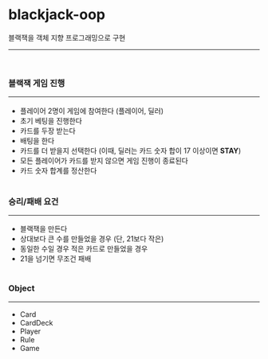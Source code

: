 # blackjack-oop

블랙잭을 객체 지향 프로그래밍으로 구현<hr><br>


### 블랙잭 게임 진행<hr>
 - 플레이어 2명이 게임에 참여한다 (플레이어, 딜러)
 - 초기 베팅을 진행한다
 - 카드를 두장 받는다
 - 배팅을 한다
 - 카드를 더 받을지 선택한다 (이때, 딜러는 카드 숫자 합이 17 이상이면 **STAY**)
 - 모든 플레이어가 카드를 받지 않으면 게임 진행이 종료된다
 - 카드 숫자 합계를 정산한다<br><br>

### 승리/패배 요건<hr>
 - 블랙잭을 만든다
 - 상대보다 큰 수를 만들었을 경우 (단, 21보다 작은)
 - 동일한 수일 경우 적은 카드로 만들었을 경우
 - 21을 넘기면 무조건 패배<br><br>

### Object <hr>
 - Card
 - CardDeck
 - Player
 - Rule
 - Game
